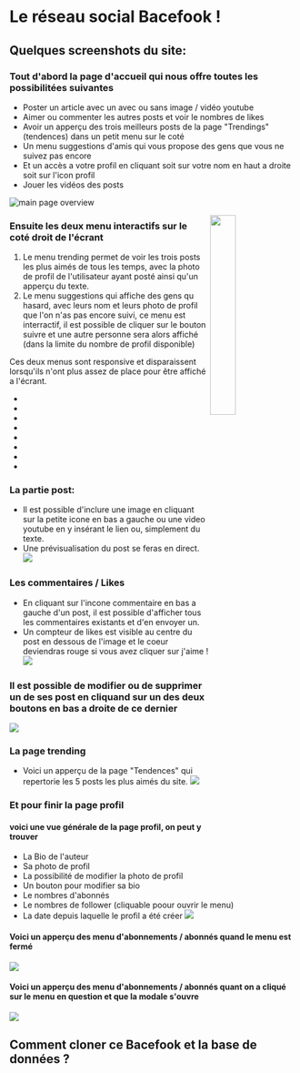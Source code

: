 # Le réseau social Bacefook !

## Quelques screenshots du site: 

### Tout d'abord la page d'accueil qui nous offre toutes les possibilitées suivantes
* Poster un article avec un avec ou sans image / vidéo youtube
* Aimer ou commenter les autres posts et voir le nombres de likes
* Avoir un apperçu des trois meilleurs posts de la page "Trendings" (tendences) dans un petit menu sur le coté
* Un menu suggestions d'amis qui vous propose des gens que vous ne suivez pas encore
* Et un accès a votre profil en cliquant soit sur votre nom en haut a droite soit sur l'icon profil
* Jouer les vidéos des posts

![main page overview](https://github.com/CorentinDNT/bacefook-prod/blob/main/client/public/img/ScreenShots/main-page-overview.png)

<img align="right" width="30%" alt="" src="https://github.com/CorentinDNT/bacefook-prod/blob/main/client/public/img/ScreenShots/trending-suggestion-sideMenu.png"></img>

### Ensuite les deux menu interactifs sur le coté droit de l'écrant
1. Le menu trending permet de voir les trois posts les plus aimés de tous les temps, avec la photo de profil de l'utilisateur ayant posté ainsi qu'un apperçu du texte.
2. Le menu suggestions qui affiche des gens qu hasard, avec leurs nom et leurs photo de profil que l'on n'as pas encore suivi, ce menu est interractif, il est possible de cliquer sur le bouton suivre et une autre personne sera alors affiché (dans la limite du nombre de profil disponible)

Ces deux menus sont responsive et disparaissent lorsqu'ils n'ont plus assez de place pour être affiché a l'écrant.


*
*
*
*
*
*
*
*

### La partie post: 

* Il est possible d'inclure une image en cliquant sur la petite icone en bas a gauche ou une video youtube en y insérant le lien ou, simplement du texte.
* Une prévisualisation du post se feras en direct.
![](https://github.com/CorentinDNT/bacefook-prod/blob/main/client/public/img/ScreenShots/post-preview.png)

### Les commentaires / Likes
* En cliquant sur l'incone commentaire en bas a gauche d'un post, il est possible d'afficher tous les commentaires existants et d'en envoyer un.
* Un compteur de likes est visible au centre du post en dessous de l'image et le coeur deviendras rouge si vous avez cliquer sur j'aime !
![](https://github.com/CorentinDNT/bacefook-prod/blob/main/client/public/img/ScreenShots/comments-overview.png)

### Il est possible de modifier ou de supprimer un de ses post en cliquand sur un des deux boutons en bas a droite de ce dernier
![](https://github.com/CorentinDNT/bacefook-prod/blob/main/client/public/img/ScreenShots/editing-deleting-self-posts.png)

### La page trending
* Voici un apperçu de la page "Tendences" qui repertorie les 5 posts les plus aimés du site.
![](https://github.com/CorentinDNT/bacefook-prod/blob/main/client/public/img/ScreenShots/trending-page.png)

### Et pour finir la page profil
#### voici une vue générale de la page profil, on peut y trouver
* La Bio de l'auteur
* Sa photo de profil
* La possibilité de modifier la photo de profil
* Un bouton pour modifier sa bio
* Le nombres d'abonnés
* Le nombres de follower (cliquable poour ouvrir le menu)
* La date depuis laquelle le profil a été créer
![](https://github.com/CorentinDNT/bacefook-prod/blob/main/client/public/img/ScreenShots/profil-page.png) 

#### Voici un apperçu des menu d'abonnements / abonnés quand le menu est fermé
![](https://github.com/CorentinDNT/bacefook-prod/blob/main/client/public/img/ScreenShots/sub-follow-overview.png)

#### Voici un apperçu des menu d'abonnements / abonnés quant on a cliqué sur le menu en question et que la modale s'ouvre
![](https://github.com/CorentinDNT/bacefook-prod/blob/main/client/public/img/ScreenShots/follow-modale-overview.png)


## Comment cloner ce Bacefook et la base de données ?
